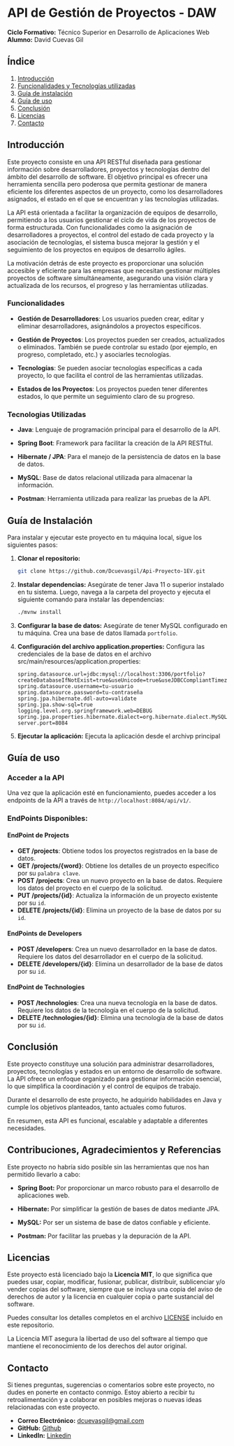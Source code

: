 # API de Gestión de Proyectos - DAW

**Ciclo Formativo:** Técnico Superior en Desarrollo de Aplicaciones Web\
**Alumno:** David Cuevas Gil


## Índice
1. [Introducción](#introducción)
2. [Funcionalidades y Tecnologías utilizadas](#funcionalidades-y-tecnologías-utilizadas)
3. [Guía de instalación](#guía-de-instalación)
4. [Guía de uso](#guía-de-uso)
5. [Conclusión](#conclusión)
6. [Licencias](#licencias)
7. [Contacto](#contacto)

## Introducción
Este proyecto consiste en una API RESTful diseñada para gestionar información sobre desarrolladores, proyectos y tecnologías dentro del ámbito del desarrollo de software. El objetivo principal es ofrecer una herramienta sencilla pero poderosa que permita gestionar de manera eficiente los diferentes aspectos de un proyecto, como los desarrolladores asignados, el estado en el que se encuentran y las tecnologías utilizadas.

La API está orientada a facilitar la organización de equipos de desarrollo, permitiendo a los usuarios gestionar el ciclo de vida de los proyectos de forma estructurada. Con funcionalidades como la asignación de desarrolladores a proyectos, el control del estado de cada proyecto y la asociación de tecnologías, el sistema busca mejorar la gestión y el seguimiento de los proyectos en equipos de desarrollo ágiles.


La motivación detrás de este proyecto es proporcionar una solución accesible y eficiente para las empresas que necesitan gestionar múltiples proyectos de software simultáneamente, asegurando una visión clara y actualizada de los recursos, el progreso y las herramientas utilizadas.

### Funcionalidades

- **Gestión de Desarrolladores**: Los usuarios pueden crear, editar y eliminar desarrolladores, asignándolos a proyectos específicos.

- **Gestión de Proyectos**: Los proyectos pueden ser creados, actualizados o eliminados. También se puede controlar su estado (por ejemplo, en progreso, completado, etc.) y asociarles tecnologías.

- **Tecnologías**: Se pueden asociar tecnologías específicas a cada proyecto, lo que facilita el control de las herramientas utilizadas.

- **Estados de los Proyectos**: Los proyectos pueden tener diferentes estados, lo que permite un seguimiento claro de su progreso.

### Tecnologias Utilizadas

- **Java**: Lenguaje de programación principal para el desarrollo de la API.

- **Spring Boot**: Framework para facilitar la creación de la API RESTful.

- **Hibernate / JPA**: Para el manejo de la persistencia de datos en la base de datos.

- **MySQL**: Base de datos relacional utilizada para almacenar la información.

- **Postman**: Herramienta utilizada para realizar las pruebas de la API.

## Guía de Instalación

Para instalar y ejecutar este proyecto en tu máquina local, sigue los siguientes pasos:

1. **Clonar el repositorio:**
   ```bash
   git clone https://github.com/Dcuevasgil/Api-Proyecto-1EV.git

2. **Instalar dependencias:** Asegúrate de tener Java 11 o superior instalado en tu sistema. Luego, navega a la carpeta del proyecto y ejecuta el siguiente comando para instalar las dependencias:
    ```bash
    ./mvnw install

3. **Configurar la base de datos:** Asegúrate de tener MySQL configurado en tu máquina. Crea una base de datos llamada `portfolio`.

4. **Configuración del archivo application.properties:** Configura las credenciales de la base de datos en el archivo src/main/resources/application.properties:

    ```
    spring.datasource.url=jdbc:mysql://localhost:3306/portfolio?createDatabaseIfNotExist=true&useUnicode=true&useJDBCCompliantTimezoneShift=true&useLegacyDatetimeCode=false&serverTimezone=UTC
    spring.datasource.username=tu-usuario
    spring.datasource.password=tu-contraseña
    spring.jpa.hibernate.ddl-auto=validate
    spring.jpa.show-sql=true
    logging.level.org.springframework.web=DEBUG
    spring.jpa.properties.hibernate.dialect=org.hibernate.dialect.MySQLDialect
    server.port=8084

5. **Ejecutar la aplicación:** Ejecuta la aplicación desde el archivp principal

## Guía de uso

### Acceder a la API
Una vez que la aplicación esté en funcionamiento, puedes acceder a los endpoints de la API a través de `http://localhost:8084/api/v1/`.

### EndPoints Disponibles:

#### **EndPoint de Projects**
- **GET /projects**: Obtiene todos los proyectos registrados en la base de datos.
- **GET /projects/{word}**: Obtiene los detalles de un proyecto específico por su `palabra clave`.
- **POST /projects**: Crea un nuevo proyecto en la base de datos. Requiere los datos del proyecto en el cuerpo de la solicitud.
- **PUT /projects/{id}**: Actualiza la información de un proyecto existente por su `id`.
- **DELETE /projects/{id}**: Elimina un proyecto de la base de datos por su `id`.

#### **EndPoints de Developers**
- **POST /developers**: Crea un nuevo desarrollador en la base de datos. Requiere los datos del desarrollador en el cuerpo de la solicitud.
- **DELETE /developers/{id}**: Elimina un desarrollador de la base de datos por su `id`.

#### **EndPoint de Technologies**
- **POST /technologies**: Crea una nueva tecnología en la base de datos. Requiere los datos de la tecnología en el cuerpo de la solicitud.
- **DELETE /technologies/{id}**: Elimina una tecnología de la base de datos por su `id`.

## Conclusión
Este proyecto constituye una solución para administrar desarrolladores, proyectos, tecnologías y estados en un entorno de desarrollo de software. La API ofrece un enfoque organizado para gestionar información esencial, lo que simplifica la coordinación y el control de equipos de trabajo.

Durante el desarrollo de este proyecto, he adquirido habilidades en Java y cumple los objetivos planteados, tanto actuales como futuros.

En resumen, esta API es funcional, escalable y adaptable a diferentes necesidades.

## Contribuciones, Agradecimientos y Referencias  

Este proyecto no habría sido posible sin las herramientas que nos han permitido llevarlo a cabo: 

- **Spring Boot:** Por proporcionar un marco robusto para el desarrollo de aplicaciones web.

- **Hibernate:** Por simplificar la gestión de bases de datos mediante JPA. 

- **MySQL:** Por ser un sistema de base de datos confiable y eficiente.  

- **Postman:** Por facilitar las pruebas y la depuración de la API.  

## Licencias

Este proyecto está licenciado bajo la **Licencia MIT**, lo que significa que puedes usar, copiar, modificar, fusionar, publicar, distribuir, sublicenciar y/o vender copias del software, siempre que se incluya una copia del aviso de derechos de autor y la licencia en cualquier copia o parte sustancial del software.  

Puedes consultar los detalles completos en el archivo [LICENSE](./LICENSE) incluido en este repositorio.  

La Licencia MIT asegura la libertad de uso del software al tiempo que mantiene el reconocimiento de los derechos del autor original.

## Contacto
Si tienes preguntas, sugerencias o comentarios sobre este proyecto, no dudes en ponerte en contacto conmigo. Estoy abierto a recibir tu retroalimentación y a colaborar en posibles mejoras o nuevas ideas relacionadas con este proyecto.

- **Correo Electrónico:** [dcuevasgil@gmail.com](mailto:dcuevasgil@gmail.com)  
- **GitHub:** [Github](https://github.com/Dcuevasgil)  
- **LinkedIn:** [Linkedin](https://www.linkedin.com/in/david-cuevas-gil-36a728309/)
